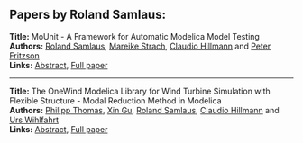 <h2>Papers by Roland Samlaus:</h2>
<p>
<b>Title:</b> MoUnit - A Framework for Automatic Modelica Model Testing<br />
<b>Authors:</b> <a href="../authors/author_267.html">Roland Samlaus</a>, <a href="../authors/author_293.html">Mareike Strach</a>, <a href="../authors/author_134.html">Claudio Hillmann</a> and <a href="../authors/author_97.html">Peter Fritzson</a><br />
<b>Links:</b> <a href="../abstracts/abstract_59.pdf">Abstract</a>, <a href="../submissions/ECP14096549_SamlausStrachHillmannFritzson.pdf">Full paper</a>
</p>
<hr />
<p>
<b>Title:</b> The OneWind Modelica Library for Wind Turbine Simulation with Flexible Structure - Modal Reduction Method in Modelica<br />
<b>Authors:</b> <a href="../authors/author_307.html">Philipp Thomas</a>, <a href="../authors/author_121.html">Xin Gu</a>, <a href="../authors/author_267.html">Roland Samlaus</a>, <a href="../authors/author_134.html">Claudio Hillmann</a> and <a href="../authors/author_338.html">Urs Wihlfahrt</a><br />
<b>Links:</b> <a href="../abstracts/abstract_99.pdf">Abstract</a>, <a href="../submissions/ECP14096939_ThomasGuSamlausHillmannWihlfahrt.pdf">Full paper</a>
</p>